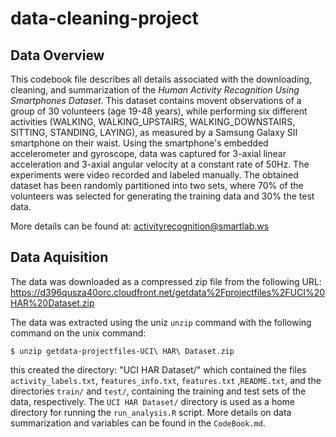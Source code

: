 # data-cleaning-project

## Data Overview
This codebook file describes all details associated with the downloading, cleaning, and summarization   of the *Human Activity Recognition Using Smartphones Dataset*. This dataset contains movent observations of a group of 30 volunteers (age 19-48 years), while performing six different activities (WALKING, WALKING_UPSTAIRS, WALKING_DOWNSTAIRS, SITTING, STANDING, LAYING), as measured by a Samsung Galaxy SII smartphone on their waist. Using the smartphone's embedded accelerometer and gyroscope, data was captured for 3-axial linear acceleration and 3-axial angular velocity at a constant rate of 50Hz. The experiments were video recorded and labeled manually. The obtained dataset has been randomly partitioned into two sets, where 70% of the volunteers was selected for generating the training data and 30% the test data.

More details can be found at: <activityrecognition@smartlab.ws>

## Data Aquisition 

The data was downloaded as a compressed zip file from the following URL:
https://d396qusza40orc.cloudfront.net/getdata%2Fprojectfiles%2FUCI%20HAR%20Dataset.zip

The data was extracted using the uniz `unzip` command with the following command on the unix command:
```
$ unzip getdata-projectfiles-UCI\ HAR\ Dataset.zip
```
this created the directory: "UCI HAR Dataset/" which contained the files `activity_labels.txt`, `features_info.txt`, `features.txt` ,`README.txt`, and the directories `train/` and `test/`, containing the training and test sets of the data, respectively. The `UCI HAR Dataset/` directory is used as a home directory for running the `run_analysis.R` script. More details on data summarization and variables can be found in the `CodeBook.md`.


